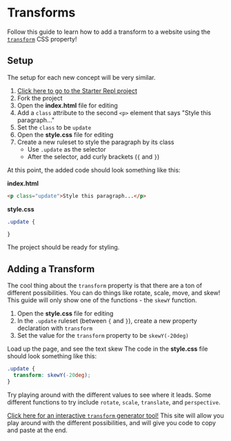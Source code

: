 # Transforms
Follow this guide to learn how to add a transform to a website using the [`transform`](https://www.w3schools.com/cssref/css3_pr_transform.asp) CSS property!

## Setup
The setup for each new concept will be very similar.

1. [Click here to go to the Starter Repl project](https://replit.com/@HylandOutreach/MoreCssStart)
1. Fork the project
1. Open the **index.html** file for editing
1. Add a `class` attribute to the second `<p>` element that says "Style this paragraph..."
1. Set the `class` to be `update`
1. Open the **style.css** file for editing
1. Create a new ruleset to style the paragraph by its class
    - Use `.update` as the selector
    - After the selector, add curly brackets (`{` and `}`)

At this point, the added code should look something like this:

**index.html**

```html
<p class="update">Style this paragraph...</p>
```

**style.css**

```css
.update {

}
```

The project should be ready for styling.

## Adding a Transform
The cool thing about the `transform` property is that there are a ton of different possibilities. You can do things like rotate, scale, move, and skew! This guide will only show one of the functions - the `skewY` function.

1. Open the **style.css** file for editing
1. In the `.update` ruleset (between `{` and `}`), create a new property declaration with `transform`
1. Set the value for the `transform` property to be `skewY(-20deg)`

Load up the page, and see the text skew The code in the **style.css** file should look something like this:

```css
.update {
  transform: skewY(-20deg);
}
```

Try playing around with the different values to see where it leads. Some different functions to try include `rotate`, `scale`, `translate`, and `perspective`.

[Click here for an interactive `transform` generator tool!](https://html-css-js.com/css/generator/transform/) This site will allow you play around with the different possibilities, and will give you code to copy and paste at the end.
